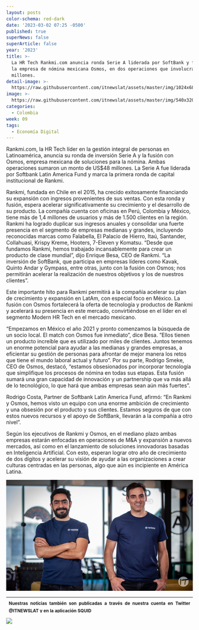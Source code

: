 ```yaml
---
layout: posts
color-schema: red-dark
date: '2023-03-02 07:25 -0500'
published: true
superNews: false
superArticle: false
year: '2023'
title: >-
  La HR Tech Rankmi.com anuncia ronda Serie A liderada por SoftBank y fusión con
  la empresa de nómina mexicana Osmos, en dos operaciones que involucran US$48
  millones. 
detail-image: >-
  https://raw.githubusercontent.com/itnewslat/assets/master/img/1024x680/Rankmi-col-g.jpg
image: >-
  https://raw.githubusercontent.com/itnewslat/assets/master/img/540x320/Rankmi-col-p.jpg
categories:
  - Colombia
week: 09
tags:
  - Economía Digital
---
```

Rankmi.com, la HR Tech líder en la gestión integral de personas en Latinoamérica, anuncia su ronda de inversión Serie A y la fusión con Osmos, empresa mexicana de soluciones para la nómina. Ambas operaciones sumaron un monto de US$48 millones. La Serie A fue liderada por Softbank Latin America Fund y marca la primera ronda de capital institucional de Rankmi. 

Rankmi, fundada en Chile en el 2015, ha crecido exitosamente financiando su expansión con ingresos provenientes de sus ventas. Con esta ronda y fusión, espera acelerar significativamente su crecimiento y el desarrollo de su producto. La compañía cuenta con oficinas en Perú, Colombia y México, tiene más de 1,4 millones de usuarios y más de 1.500 clientes en la región. Rankmi ha logrado duplicar sus ingresos anuales y consolidar una fuerte presencia en el segmento de empresas medianas y grandes, incluyendo reconocidas marcas como Falabella, El Palacio de Hierro, Itaú, Santander, Collahuasi, Krispy Kreme, Hooters, 7-Eleven y Komatsu. 
“Desde que fundamos Rankmi, hemos trabajado incansablemente para crear un producto de clase mundial”, dijo Enrique Besa, CEO de Rankmi. “La inversión de SoftBank, que participa en empresas líderes como Kavak, Quinto Andar y Gympass, entre otras, junto con la fusión con Osmos; nos permitirán acelerar la realización de nuestros objetivos y los de nuestros clientes”. 

Este importante hito para Rankmi permitirá a la compañía acelerar su plan de crecimiento y expansión en LatAm, con especial foco en México. La fusión con Osmos fortalecerá la oferta de tecnología y productos de Rankmi y acelerará su presencia en este mercado, convirtiéndose en el líder en el segmento Modern HR Tech en el mercado mexicano. 

“Empezamos en México el año 2021 y pronto comenzamos la búsqueda de un socio local. El match con Osmos fue inmediato”, dice Besa. ”Ellos tienen un producto increíble que es utilizado por miles de clientes. Juntos tenemos un enorme potencial para ayudar a las medianas y grandes empresas, a eficientar su gestión de personas para afrontar de mejor manera los retos que tiene el mundo laboral actual y futuro”. 
Por su parte, Rodrigo Smeke, CEO de Osmos, destacó, “estamos obsesionados por incorporar tecnología que simplifique los procesos de nómina en todas sus etapas. Esta fusión sumará una gran capacidad de innovación y un partnership que va más allá de lo tecnológico, lo que hará que ambas empresas sean aún más fuertes”.
 
Rodrigo Costa, Partner de Softbank Latin America Fund, afirmó: “En Rankmi y Osmos, hemos visto un equipo con una enorme ambición de crecimiento y una obsesión por el producto y sus clientes. Estamos seguros de que con estos nuevos recursos y el apoyo de SoftBank, llevarán a la compañía a otro nivel”. 

Según los ejecutivos de Rankmi y Osmos, en el mediano plazo ambas empresas estarán enfocadas en operaciones de M&A y expansión a nuevos mercados, así como en el lanzamiento de soluciones innovadoras basadas en Inteligencia Artificial. Con esto, esperan lograr otro año de crecimiento de dos dígitos y acelerar su visión de ayudar a las organizaciones a crear culturas centradas en las personas, algo que aún es incipiente en América Latina.

![](https://raw.githubusercontent.com/itnewslat/assets/master/img/540x320/Rankmi-col-p.jpg)

<table style="height: 42px;" width="569">
<tbody>
<tr>
<td style="text-align: justify;"><sub><strong>Nuestras noticias también son publicadas a través de nuestra cuenta en Twitter <a href="https://twitter.com/itnewslat?lang=es">@ITNEWSLAT</a> y en la aplicación <a href="https://squidapp.co/en/">SQUID</a></strong></sub></td>
</tr>
</tbody>
</table>
<img src="https://tracker.metricool.com/c3po.jpg?hash=56f88a41e39ab42c063cc51676587a04"/>